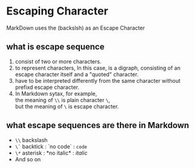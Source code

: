 # Escaping Character

MarkDown uses the \(backslsh) as an Escape Character

## what is escape sequence

1. consist of two or more characters.
2. to represent characters, In this case, is a digraph, consisting of an escape character itself and a "quoted" character.
3. have to be interpreted differently from the same character without prefixd escape character.
4. In Markdown sytax, for example,  
   the meaning of `\\` is plain character `\`,  
   but the meaning of `\` is escape character.

## what escape sequences are there in Markdown

- `\\` backslash
- `` \` `` backtick : \`no code\` : `code`
- `\*` asterisk : \*no italic\* : *italic*
- And so on
